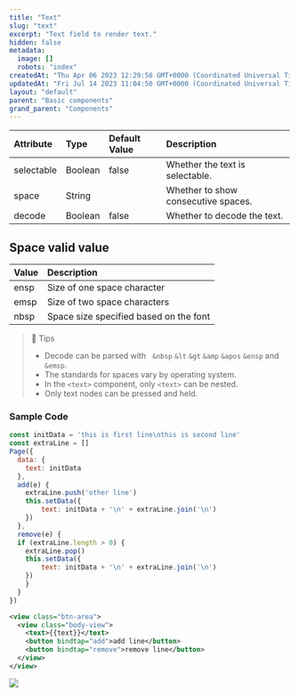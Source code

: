```yaml
---
title: "Text"
slug: "text"
excerpt: "Text field to render text."
hidden: false
metadata: 
  image: []
  robots: "index"
createdAt: "Thu Apr 06 2023 12:29:58 GMT+0000 (Coordinated Universal Time)"
updatedAt: "Fri Jul 14 2023 11:04:50 GMT+0000 (Coordinated Universal Time)"
layout: "default"
parent: "Basic components"
grand_parent: "Components"
---
```

| Attribute  | Type    | Default Value | Description                         |
| :--------- | :------ | :------------ | :---------------------------------- |
| selectable | Boolean | false         | Whether the text is selectable.     |
| space      | String  |               | Whether to show consecutive spaces. |
| decode     | Boolean | false         | Whether to decode the text.         |

## Space valid value

| Value | Description                            |
| :---- | :------------------------------------- |
| ensp  | Size of one space character            |
| emsp  | Size of two space characters           |
| nbsp  | Space size specified based on the font |

> 📘 Tips
> 
> - Decode can be parsed with   `&nbsp` `&lt` `&gt` `&amp` `&apos` `&ensp` and `&emsp`.
> - The standards for spaces vary by operating system.
> - In the `<text>` component, only `<text>` can be nested.
> - Only text nodes can be pressed and held.

### Sample Code

```javascript
const initData = 'this is first line\nthis is second line'
const extraLine = []
Page({
  data: {
  	text: initData
  },
  add(e) {
    extraLine.push('other line')
    this.setData({
    	text: initData + '\n' + extraLine.join('\n')
  	})
  },
  remove(e) {
  if (extraLine.length > 0) {
    extraLine.pop()
    this.setData({
    	text: initData + '\n' + extraLine.join('\n')
    })
    }
  }
})
```
```xml WXML
<view class="btn-area">
  <view class="body-view">
    <text>{{text}}</text>
    <button bindtap="add">add line</button>
    <button bindtap="remove">remove line</button>
  </view>
</view>
```

![](https://files.readme.io/6484796-Screenshot_2023-06-13_at_11.44.42_AM.png)
